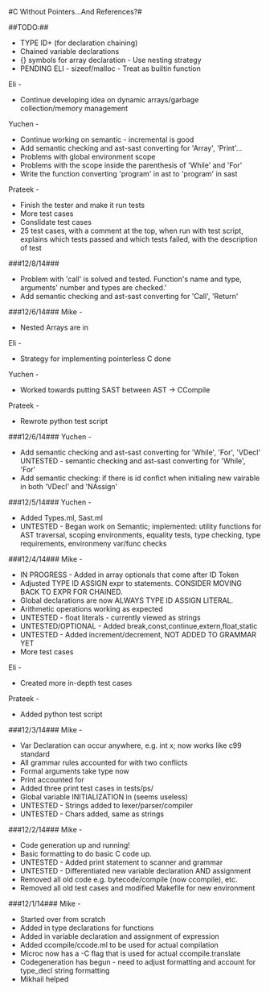 #C Without Pointers...And References?#

##TODO:##
* TYPE ID+ (for declaration chaining)
* Chained variable declarations
* {} symbols for array declaration - Use nesting strategy
* PENDING ELI - sizeof/malloc - Treat as builtin function

Eli -
* Continue developing idea on dynamic arrays/garbage collection/memory management

Yuchen -
* Continue working on semantic - incremental is good
* Add semantic checking and ast-sast converting for 'Array', 'Print'...
* Problems with global environment scope
* Problems with the scope inside the parenthesis of 'While' and 'For' 
* Write the function converting 'program' in ast to 'program' in sast

Prateek -
* Finish the tester and make it run tests
* More test cases
* Conslidate test cases
* 25 test cases, with a comment at the top, when run with test script, explains which tests passed and which tests failed, with the description of test

###12/8/14###
* Problem with 'call' is solved and tested. Function's name and type, arguments' number and types are checked.'
* Add semantic checking and ast-sast converting for 'Call', 'Return'


###12/6/14###
Mike -
* Nested Arrays are in

Eli -
* Strategy for implementing pointerless C done

Yuchen - 
* Worked towards putting SAST between AST -> CCompile

Prateek - 
* Rewrote python test script

###12/6/14###
Yuchen - 
* Add semantic checking and ast-sast converting for 'While', 'For', 'VDecl' 
  UNTESTED - semantic checking and ast-sast converting for 'While', 'For'
* Add semantic checking: if there is id confict when initialing new vairable in both 'VDecl' and 'NAssign'

###12/5/14###
Yuchen -
* Added Types.ml, Sast.ml
* UNTESTED - Began work on Semantic; implemented: utility functions for AST traversal, scoping environments, equality tests, type checking, type requirements, environmeny var/func checks

###12/4/14###
Mike -
* IN PROGRESS - Added in array optionals that come after ID Token
* Adjusted TYPE ID ASSIGN expr to statements. CONSIDER MOVING BACK TO EXPR FOR CHAINED.
* Global declarations are now ALWAYS TYPE ID ASSIGN LITERAL.
* Arithmetic operations working as expected
* UNTESTED - float literals - currently viewed as strings
* UNTESTED/OPTIONAL - Added break,const,continue,extern,float,static 
* UNTESTED - Added increment/decrement, NOT ADDED TO GRAMMAR YET
* More test cases

Eli -
* Created more in-depth test cases 

Prateek -
* Added python test script

###12/3/14###
Mike -
* Var Declaration can occur anywhere, e.g. int x; now works like c99 standard
* All grammar rules accounted for with two conflicts
* Formal arguments take type now
* Print accounted for
* Added three print test cases in tests/ps/
* Global variable INITIALIZATION in (seems useless)
* UNTESTED - Strings added to lexer/parser/compiler
* UNTESTED - Chars added, same as strings

###12/2/14###
Mike - 	
* Code generation up and running!
* Basic formatting to do basic C code up.
* UNTESTED - Added print statement to scanner and grammar
* UNTESTED - Differentiated new variable declaration AND assignment
* Removed all old code e.g. bytecode/compile (now ccompile), etc.
* Removed all old test cases and modified Makefile for new environment


###12/1/14###
Mike -  
* Started over from scratch
* Added in type declarations for functions
* Added in variable declaration and assignment of expression
* Added ccompile/ccode.ml to be used for actual compilation
* Microc now has a -C flag that is used for actual ccompile.translate
* Codegeneration has begun - need to adjust formatting and account for type_decl string formatting
* Mikhail helped
